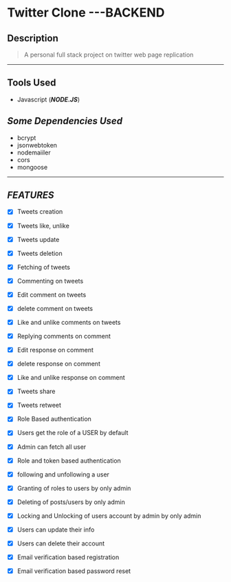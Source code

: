 # Twitter Clone ---BACKEND
## Description
> A personal full stack project on twitter web page replication
___
## **Tools Used**
* Javascript (**_NODE.JS_**)

## _Some Dependencies Used_
* bcrypt
* jsonwebtoken
* nodemaiiler
* cors
* mongoose

***
## _FEATURES_
* [x] Tweets creation
* [x] Tweets like, unlike
* [x] Tweets update
* [x] Tweets deletion
* [x] Fetching of tweets
* [x] Commenting on tweets
* [x] Edit comment on tweets
* [x] delete comment on tweets
* [x] Like and unlike comments on tweets
* [x] Replying comments on comment
* [x] Edit response on comment
* [x] delete response on comment
* [x] Like and unlike response on comment
* [x] Tweets share
* [x] Tweets retweet
* [x] Role Based authentication
* [x] Users get the role of a USER by default
* [x] Admin can fetch all user
* [x] Role and token based authentication
* [x] following and unfollowing a user
* [x] Granting of roles to users by only admin
* [x] Deleting of posts/users by only admin
* [x] Locking and Unlocking of users account by admin by only admin
* [x] Users can update their info
* [x] Users can delete their account
* [x] Email verification based registration
* [x] Email verification based password reset


